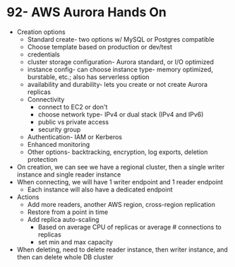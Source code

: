 # 92- AWS Aurora Hands On
- Creation options
	- Standard create- two options w/ MySQL or Postgres compatible
	- Choose template based on production or dev/test
	- credentials
	- cluster storage configuration- Aurora standard, or I/O optimized
	- instance config- can choose instance type- memory optimized, burstable, etc.; also has serverless option
	- availability and durability- lets you create or not create Aurora replicas
	- Connectivity
		- connect to EC2 or don't
		- choose network type- IPv4 or dual stack (IPv4 and IPv6)
		- public vs private access
		- security group
	- Authentication- IAM or Kerberos
	- Enhanced monitoring
	- Other options- backtracking, encryption, log exports, deletion protection
- On creation, we can see we have a regional cluster, then a single writer instance and single reader instance
- When connecting, we will have 1 writer endpoint and 1 reader endpoint
	- Each instance will also have a dedicated endpoint
- Actions
	- Add more readers, another AWS region, cross-region replication
	- Restore from a point in time
	- Add replica auto-scaling
		- Based on average CPU of replicas or average # connections to replicas
		- set min and max capacity
- When deleting, need to delete reader instance, then writer instance, and then can delete whole DB cluster